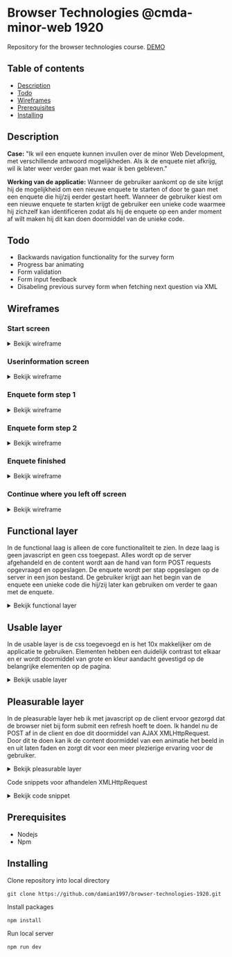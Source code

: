 # Browser Technologies @cmda-minor-web 1920
Repository for the browser technologies course.
[DEMO](https://sleepy-anchorage-02272.herokuapp.com/)

## Table of contents
* [Description](#description)
* [Todo](#todo)
* [Wireframes](#wireframes)
* [Prerequisites](#prerequisites)
* [Installing](#installing)

## Description
**Case:**
"Ik wil een enquete kunnen invullen over de minor Web Development, met verschillende antwoord mogelijkheden. Als ik de enquete niet afkrijg, wil ik later weer verder gaan met waar ik ben gebleven."

**Werking van de applicatie:**
Wanneer de gebruiker aankomt op de site krijgt hij de mogelijkheid om een nieuwe enquete te starten of door te gaan met een enquete die hij/zij eerder gestart heeft. Wanneer de gebruiker kiest om een nieuwe enquete te starten krijgt de gebruiker een unieke code waarmee hij zichzelf kan identificeren zodat als hij de enquete op een ander moment af wilt maken hij dit kan doen doormiddel van de unieke code.

## Todo
* Backwards navigation functionality for the survey form
* Progress bar animating
* Form validation
* Form input feedback
* Disabeling previous survey form when fetching next question via XML

## Wireframes

### Start screen

<details>
  <summary>Bekijk wireframe</summary>
  <img src="./github/images/screen-1.png">
</details>

### Userinformation screen

<details>
  <summary>Bekijk wireframe</summary>
  <img src="./github/images/screen-2.png">
</details>

### Enquete form step 1

<details>
  <summary>Bekijk wireframe</summary>
  <img src="./github/images/screen-3.png">
</details>

### Enquete form step 2

<details>
  <summary>Bekijk wireframe</summary>
  <img src="./github/images/screen-4.png">
</details>

### Enquete finished

<details>
  <summary>Bekijk wireframe</summary>
  <img src="./github/images/screen-5.png">
</details>

### Continue where you left off screen

<details>
  <summary>Bekijk wireframe</summary>
  <img src="./github/images/screen-6.png">
</details>

## Functional layer
In de functional laag is alleen de core functionaliteit te zien. In deze laag is geen javascript en geen css toegepast. Alles wordt op de server afgehandeld en de content wordt aan de hand van form POST requests opgevraagd en opgeslagen.
De enquete wordt per stap opgeslagen op de server in een json bestand. De gebruiker krijgt aan het begin van de enquete een unieke code die hij/zij later kan gebruiken om verder te gaan met de enquete.

<details>
  <summary>Bekijk functional layer</summary>
  <img src="./github/videos/functional-layer.gif">
</details>

## Usable layer
In de usable layer is de css toegevoegd en is het 10x makkelijker om de applicatie te gebruiken. Elementen hebben een duidelijk contrast tot elkaar en er wordt doormiddel van grote en kleur aandacht gevestigd op de belangrijke elementen op de pagina.
<details>
  <summary>Bekijk usable layer</summary>
  <img src="./github/videos/usable-layer.gif">
</details>

## Pleasurable layer
In de pleasurable layer heb ik met javascript op de client ervoor gezorgd dat de browser niet bij form submit een refresh hoeft te doen. Ik handel nu de POST af in de client en doe dit doormiddel van AJAX XMLHttpRequest.
Door dit te doen kan ik de content doormiddel van een animatie het beeld in en uit laten faden en zorgt dit voor een meer plezierige ervaring voor de gebruiker.
<details>
  <summary>Bekijk pleasurable layer</summary>
  <img src="./github/videos/pleasurable-layer.gif">
</details>

Code snippets voor afhandelen XMLHttpRequest
<details>
  <summary>Bekijk code snippet</summary>

  ```javascript
  const SURVEYFORM = document.querySelectorAll('form[name="survey"]')
  if(SURVEYFORM) {
    SURVEYFORM.forEach(form => {
      form.addEventListener('submit', (event) => {
        event.preventDefault()
        const FORMDATA = [],
          RADIOFIELDS = form.querySelectorAll('input[type="radio"]'),
          RANGES = form.querySelectorAll('input[type="range"]'),
          TEXTAREAS = form.querySelectorAll('textarea'),
          HIDDENFIELDS = form.querySelectorAll('input[type="hidden"]')

        if(RADIOFIELDS) {
          const checkedRadios = [...RADIOFIELDS].filter(node => {
            return (node.checked)
          })
          checkedRadios.forEach(node=> {
            FORMDATA.push(`${node.name}=${node.value}`)
          })
        }

        if(TEXTAREAS) {
          const textAreas = [...TEXTAREAS].forEach(node => {
            FORMDATA.push(`${node.name}=${node.value}`)
          })
        }

        if(RANGES) {
          const ranges = [...RANGES].forEach(node => {
            FORMDATA.push(`${node.name}=${node.value}`)
          })
        }

        if(HIDDENFIELDS) {
          const hiddenFields = [...HIDDENFIELDS].forEach(node => {
            FORMDATA.push(`${node.name}=${node.value}`)
          })
        }

        const QUERY = FORMDATA.join('&'),
          XHR = new XMLHttpRequest()

        if(XHR) {

          XHR.onload = () => {
            const SURVEYCONTAINER = document.getElementById('forms'),
              formSections = SURVEYCONTAINER.querySelectorAll('section')

            SURVEYCONTAINER.setAttribute('style', `left: -${(formSections.length * 100)}%;`)
            SURVEYCONTAINER.insertAdjacentHTML('beforeend',XHR.response)
          }

          XHR.open('POST', `${window.location.origin}/survey`)
          XHR.setRequestHeader('Content-type', 'application/x-www-form-urlencoded')
          XHR.send(`${QUERY}&xhr=true`)

        }

      })
    })
  }
  ```

</details>

## Prerequisites
* Nodejs
* Npm

## Installing
Clone repository into local directory
```
git clone https://github.com/damian1997/browser-technologies-1920.git
```

Install packages
```
npm install
```

Run local server
```
npm run dev
```
